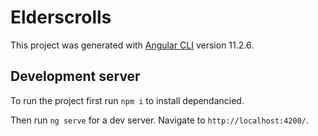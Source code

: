 # Elderscrolls

This project was generated with [Angular CLI](https://github.com/angular/angular-cli) version 11.2.6.

## Development server
To run the project first run `npm i` to install dependancied.

Then run `ng serve` for a dev server. Navigate to `http://localhost:4200/`.
